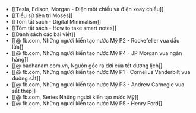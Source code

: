 - [[Tesla, Edison, Morgan - Điện một chiều và điện xoay chiều]]
- [[Tiểu sử tiên tri Moses]]
- [[Tóm tắt sách - Digital Minimalism]]
- [[Tóm tắt sách - How to take smart notes]]
- [[Danh sách các bài viết]]
- [[@ fb.com, Những người kiến tạo nước Mỹ P2 - Rockefeller vua dầu lửa]]
- [[@ fb.com, Những người kiến tạo nước Mỹ P4 - JP Morgan vua ngân hàng]]
- [[@ baohanam.com.vn, Nguồn gốc ra đời của tết dương lịch]]
- [[@ fb.com, Những người kiến tạo nước Mỹ P1 - Cornelius Vanderbilt vua đường sắt]]
- [[@ fb.com, Những người kiến tạo nước Mỹ P3 - Andrew Carnegie vua sắt thép]]
- [[@ fb.com, Series Những người kiến tạo nước Mỹ]]
- [[@ fb.com, Những người kiến tạo nước Mỹ P5 - Henry Ford]]
